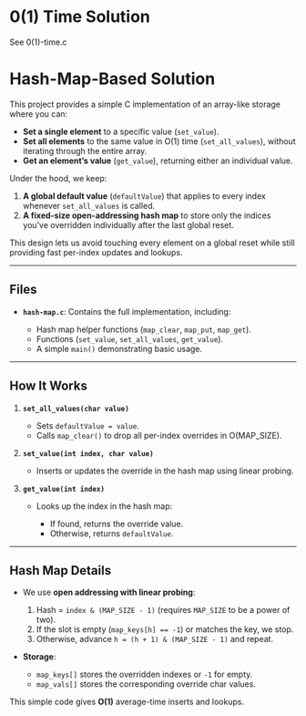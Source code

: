 # 0(1) Time Solution

See 0(1)-time.c


# Hash-Map-Based Solution

This project provides a simple C implementation of an array-like storage where you can:

* **Set a single element** to a specific value (`set_value`).
* **Set all elements** to the same value in O(1) time (`set_all_values`), without iterating through the entire array.
* **Get an element’s value** (`get_value`), returning either an individual value.

Under the hood, we keep:

1. **A global default value** (`defaultValue`) that applies to every index whenever `set_all_values` is called.
2. **A fixed-size open-addressing hash map** to store only the indices you’ve overridden individually after the last global reset.

This design lets us avoid touching every element on a global reset while still providing fast per-index updates and lookups.

---

## Files

* **`hash-map.c`**: Contains the full implementation, including:

  * Hash map helper functions (`map_clear`, `map_put`, `map_get`).
  * Functions (`set_value`, `set_all_values`, `get_value`).
  * A simple `main()` demonstrating basic usage.

---

## How It Works

1. **`set_all_values(char value)`**

   * Sets `defaultValue = value`.
   * Calls `map_clear()` to drop all per-index overrides in O(MAP\_SIZE).

2. **`set_value(int index, char value)`**

   * Inserts or updates the override in the hash map using linear probing.

3. **`get_value(int index)`**

   * Looks up the index in the hash map:

     * If found, returns the override value.
     * Otherwise, returns `defaultValue`.

---

## Hash Map Details

* We use **open addressing with linear probing**:

  1. Hash = `index & (MAP_SIZE - 1)` (requires `MAP_SIZE` to be a power of two).
  2. If the slot is empty (`map_keys[h] == -1`) or matches the key, we stop.
  3. Otherwise, advance `h = (h + 1) & (MAP_SIZE - 1)` and repeat.

* **Storage**:

  * `map_keys[]` stores the overridden indexes or `-1` for empty.
  * `map_vals[]` stores the corresponding override char values.

This simple code gives **O(1)** average-time inserts and lookups.

